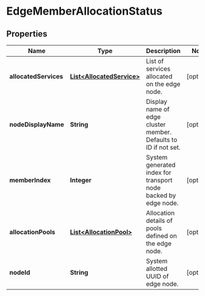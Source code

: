 # EdgeMemberAllocationStatus

## Properties
Name | Type | Description | Notes
------------ | ------------- | ------------- | -------------
**allocatedServices** | [**List&lt;AllocatedService&gt;**](AllocatedService.md) | List of services allocated on the edge node. |  [optional]
**nodeDisplayName** | **String** | Display name of edge cluster member. Defaults to ID if not set.  |  [optional]
**memberIndex** | **Integer** | System generated index for transport node backed by edge node.  |  [optional]
**allocationPools** | [**List&lt;AllocationPool&gt;**](AllocationPool.md) | Allocation details of pools defined on the edge node. |  [optional]
**nodeId** | **String** | System allotted UUID of edge node. |  [optional]
